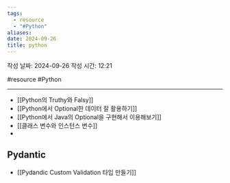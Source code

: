 ```yaml
---
tags:
  - resource
  - "#Python"
aliases: 
date: 2024-09-26
title: python
---
```


작성 날짜: 2024-09-26
작성 시간: 12:21

#resource #Python 

---


- [[Python의 Truthy와 Falsy]]
- [[Python에서 Optional한 데이터 잘 활용하기]]
- [[Python에서 Java의 Optional을 구현해서 이용해보기]]
- [[클래스 변수와 인스턴스 변수]]
- 


## Pydantic

- [[Pydandic Custom Validation 타입 만들기]]